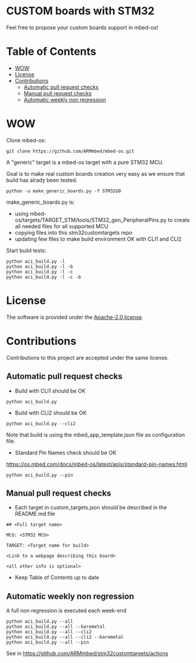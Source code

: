 # CUSTOM boards with STM32

Feel free to propose your custom boards support in mbed-os!


Table of Contents
=================

* [WOW](#WOW)
* [License](#license)
* [Contributions](#contributions)
   * [Automatic pull request checks](#automatic-pull-request-checks)
   * [Manual pull request checks](#manual-pull-request-checks)
   * [Automatic weekly non regression](#automatic-weekly-non-regression)


# WOW

Clone mbed-os:
```
git clone https://github.com/ARMmbed/mbed-os.git
```

A "generic" target is a mbed-os target with a pure STM32 MCU.

Goal is to make real custom boards creation very easy
as we ensure that build has alrady been tested.

```
python -u make_generic_boards.py -f STM32G0
```

make_generic_boards.py is:
- using mbed-os/targets/TARGET_STM/tools/STM32_gen_PeripheralPins.py to create all needed files for all supported MCU
- copying files into this stm32customtargets repo
- updating few files to make build environment OK with CLI1 and CLI2

Start build tests:
```
python aci_build.py -l
python aci_build.py -l -b
python aci_build.py -l -c
python aci_build.py -l -c -b
```


# License

The software is provided under the [Apache-2.0 license](LICENSE-apache-2.0.txt).


# Contributions

Contributions to this project are accepted under the same license.

## Automatic pull request checks

- Build with CLI1 should be OK
```
python aci_build.py
```

- Build with CLI2 should be OK
```
python aci_build.py --cli2
```

Note that build is using the mbed_app_template.json file as configuration file.

- Standard Pin Names check should be OK

https://os.mbed.com/docs/mbed-os/latest/apis/standard-pin-names.html

```
python aci_build.py --pin
```


## Manual pull request checks

- Each target in custom_targets.json should be described in the README.md file

```
## <Full target name>

MCU: <STM32 MCU>

TARGET: <Target name for build>

<Link to a webpage describing this board>

<all other info is optional>

```

- Keep Table of Contents up to date


## Automatic weekly non regression

A full non regression is executed each week-end

```
python aci_build.py --all
python aci_build.py --all --baremetal
python aci_build.py --all --cli2
python aci_build.py --all --cli2 --baremetal
python aci_build.py --all --pin
```

See in https://github.com/ARMmbed/stm32customtargets/actions
